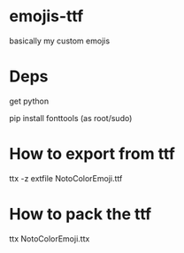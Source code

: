 # emojis-ttf

basically my custom emojis

# Deps

get python

pip install fonttools (as root/sudo)

# How to export from ttf

ttx -z extfile NotoColorEmoji.ttf

# How to pack the ttf

ttx NotoColorEmoji.ttx
